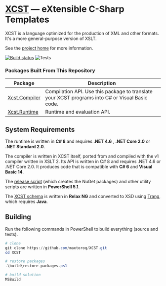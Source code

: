 ﻿[XCST] — eXtensible C-Sharp Templates
=====================================
XCST is a language optimized for the production of XML and other formats. It's a more general-purpose version of XSLT.

See the [project home][XCST] for more information.

[![Build status](https://ci.appveyor.com/api/projects/status/93bvxpo3x4bg2po8/branch/v2?svg=true)](https://ci.appveyor.com/project/maxtoroq/xcst/branch/v2) ![Tests](https://img.shields.io/appveyor/tests/maxtoroq/XCST/v2)

### Packages Built From This Repository

Package | Description
------- | -----------
[Xcst.Compiler] | Compilation API. Use this package to translate your XCST programs into C# or Visual Basic code.
[Xcst.Runtime] | Runtime and evaluation API.

System Requirements
-------------------
The runtime is written in **C# 8** and requires **.NET 4.6** , **.NET Core 2.0** or **.NET Standard 2.0**.

The compiler is written in XCST itself, ported from and compiled with the v1 compiler written in XSLT 2. Its API is written in C# 8 and requires .NET 4.6 or .NET Core 2.0. It produces code that is compatible with **C# 6** and **Visual Basic 14**.

The [release script](build/release.ps1) (which creates the NuGet packages) and other utility scripts are written in **PowerShell 5.1**.

The [XCST schema](schemas/xcst.rng) is written in **Relax NG** and converted to XSD using [Trang], which requires **Java**.

Building
--------
Run the following commands in PowerShell to build everything (source and tests).

```powershell
# clone
git clone https://github.com/maxtoroq/XCST.git
cd XCST

# restore packages
.\build\restore-packages.ps1

# build solution
MSBuild
```

[XCST]: https://maxtoroq.github.io/XCST/
[Xcst.Compiler]: https://www.nuget.org/packages/Xcst.Compiler
[Xcst.Runtime]: https://www.nuget.org/packages/Xcst.Runtime
[Saxon-HE]: http://saxon.sf.net/
[Trang]: https://github.com/relaxng/jing-trang
